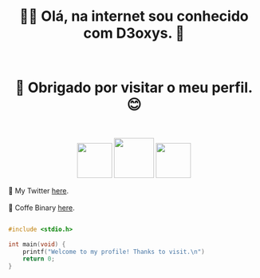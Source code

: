 <h1 align = "center" >👨‍💻 Olá, na internet sou conhecido com D3oxys. 🤖</h1><br>

<h1 align = "center" > 👋 Obrigado por visitar o meu perfil. 😊</h1><br>

<p align = "center">

<img src = "https://logodownload.org/wp-content/uploads/2014/09/twitter-logo-2-1.png" width="70" height="70">
<img src = "https://img.icons8.com/color/452/c-programming.png" width="80" height="80">
<img src = "https://logodownload.org/wp-content/uploads/2017/11/discord-logo-4-1.png" width="70" height="70"><br>

🧪 My Twitter [here](https://twitter.com/D3oxys89).<br><br>
🧪 Coffe Binary [here](https://discord.gg/H8HcSdnAmp).

```c

#include <stdio.h>
 
int main(void) {
    printf("Welcome to my profile! Thanks to visit.\n")
    return 0;
}

```

</p>

